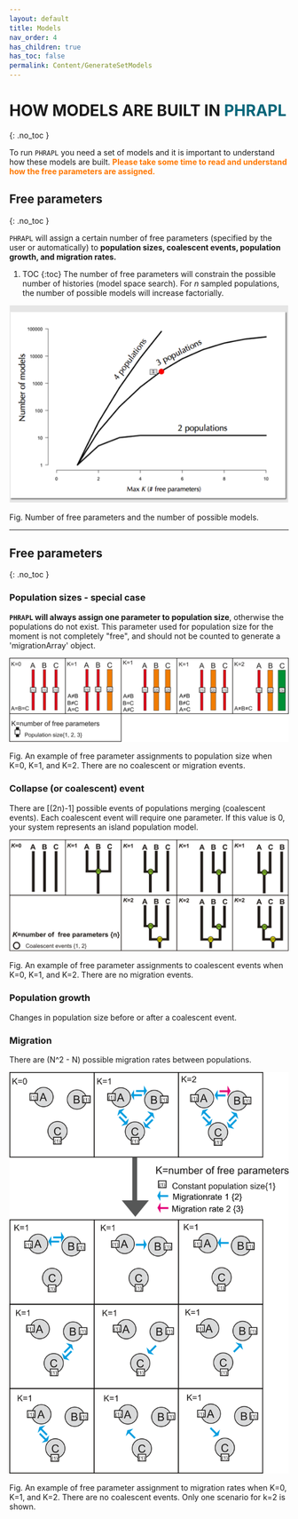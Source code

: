 ```yaml
---
layout: default
title: Models
nav_order: 4
has_children: true
has_toc: false
permalink: Content/GenerateSetModels
---
```


# HOW MODELS ARE BUILT IN **<font color='#006579'>PHRAPL</font>**
{: .no_toc }

To run `PHRAPL` you need a set of models and it is important to understand how these models are built. __<font color='#ff7700'>Please take some time to read and understand how the free parameters are assigned.</font>__
 
## Free parameters
{: .no_toc }

`PHRAPL` will assign a certain number of free parameters (specified by the user or automatically) to __population sizes, coalescent events, population growth, and migration rates.__ 
1. TOC
{:toc}
The number of free parameters will constrain the possible number of histories (model space search). For _n_ sampled populations, the number of possible models will increase factorially. 

![](https://github.com/ariadnamorales/phrapl-manual/blob/master/images/parameters_models.png?raw=true)

Fig. Number of free parameters and the number of possible models.

---
## Free parameters
{: .no_toc }

### **Population sizes - special case**
**`PHRAPL` will always assign one parameter to population size**, otherwise the populations do not exist. This parameter used for population size for the moment is not completely "free", and should not be counted to generate a 'migrationArray' object.

![](https://github.com/ariadnamorales/phrapl-manual/blob/master/images/k.popsize.0.png?raw=true)

Fig. An example of free parameter assignments to population size when K=0, K=1, and K=2. There are no coalescent or migration events.


### **Collapse (or coalescent) event**
There are [(2n)-1] possible events of populations merging (coalescent events). Each coalescent event will require one parameter. If this value is 0, your system represents an island population model.

![](https://github.com/ariadnamorales/phrapl-manual/blob/master/images/k_coalescence.png?raw=true)

Fig. An example of free parameter assignments to coalescent events when K=0, K=1, and K=2. There are no migration events.

### **Population growth**
Changes in population size before or after a coalescent event.


### **Migration**
There are (N^2 - N) possible migration rates between populations.

![](https://github.com/ariadnamorales/phrapl-manual/blob/master/images/k.migration.png?raw=true)

Fig. An example of free parameter assignment to migration rates when K=0, K=1, and K=2. There are no coalescent events. Only one scenario for k=2 is shown.

